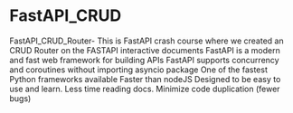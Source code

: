 # FastAPI_CRUD
FastAPI_CRUD_Router- This is FastAPI crash course where we created an CRUD Router on the FASTAPI interactive documents  FastAPI is a modern and fast web framework for building APIs  FastAPI supports concurrency and coroutines without importing asyncio package  One of the fastest Python frameworks available  Faster than nodeJS  Designed to be easy to use and learn. Less time reading docs.  Minimize code duplication (fewer bugs)
